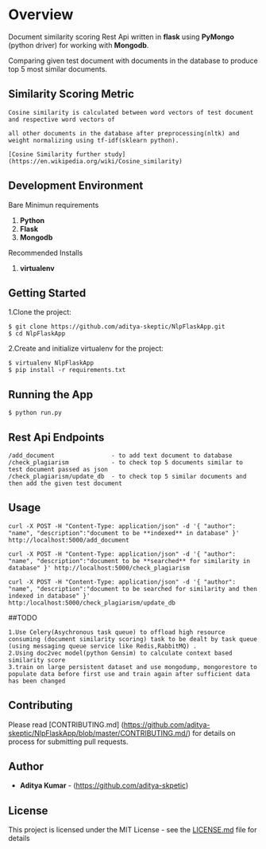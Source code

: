 
# Overview

Document similarity scoring Rest Api written in **flask** using **PyMongo** (python driver) for working with **Mongodb**.

Comparing given test document with documents in the database to produce top 5 most similar documents.

## Similarity Scoring Metric

```
Cosine similarity is calculated between word vectors of test document and respective word vectors of 

all other documents in the database after preprocessing(nltk) and weight normalizing using tf-idf(sklearn python).

[Cosine Similarity further study](https://en.wikipedia.org/wiki/Cosine_similarity)
```


## Development Environment
Bare Minimun requirements

1. **Python**
2. **Flask**
3. **Mongodb**

Recommended Installs

1. **virtualenv** 


## Getting Started

1.Clone the project:

```
$ git clone https://github.com/aditya-skeptic/NlpFlaskApp.git
$ cd NlpFlaskApp
```

2.Create and initialize virtualenv for the project:

```
$ virtualenv NlpFlaskApp
$ pip install -r requirements.txt
```

## Running the App

```
$ python run.py
```

## Rest Api Endpoints
```
/add_document                - to add text document to database 
/check_plagiarism            - to check top 5 documents similar to test document passed as json 
/check_plagiarism/update_db  - to check top 5 similar documents and then add the given test document
```
## Usage

```
curl -X POST -H "Content-Type: application/json" -d '{ "author": "name", "description":"document to be **indexed** in database" }' http://localhost:5000/add_document

curl -X POST -H "Content-Type: application/json" -d '{ "author": "name", "description":"document to be **searched** for similarity in database" }' http://localhost:5000/check_plagiarism

curl -X POST -H "Content-Type: application/json" -d '{ "author": "name", "description":"document to be searched for similarity and then indexed in database" }' http:/localhost:5000/check_plagiarism/update_db
```

##TODO

```
1.Use Celery(Asychronous task queue) to offload high resource consuming (document similarity scoring) task to be dealt by task queue (using messaging queue service like Redis,RabbitMQ) .
2.Using doc2vec model(python Gensim) to calculate context based similarity score 
3.train on large persistent dataset and use mongodump, mongorestore to populate data before first use and train again after sufficient data has been changed
```

## Contributing

Please read [CONTRIBUTING.md] (https://github.com/aditya-skeptic/NlpFlaskApp/blob/master/CONTRIBUTING.md/) for details on process for submitting pull requests.

## Author

* **Aditya Kumar** -   (https://github.com/aditya-skpetic)

## License

This project is licensed under the MIT License - see the [LICENSE.md](https://github.com/aditya-skeptic/NlpFlaskApp/blob/master/LICENSE) file for details
